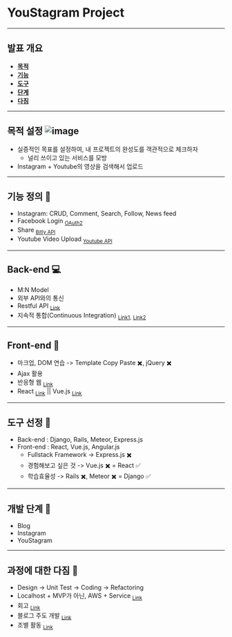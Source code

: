 # YouStagram Project

---

## **발표 개요**

- [**목적**](#목적-설정-)
- [**기능**](#기능-정의-)
- [**도구**](#도구-선정-)
- [**단계**](#개발-단계-rocket)
- [**다짐**](#과정에-대한-다짐-pray)

---

## **목적 설정** ![image](http://emojipedia-us.s3.amazonaws.com/cache/f5/33/f533f7efc00996b728b9f8ca375640d5.png)

- 실증적인 목표를 설정하여, 내 프로젝트의 완성도를 객관적으로 체크하자
  - 널리 쓰이고 있는 서비스를 모방
- Instagram + Youtube의 영상을 검색해서 업로드

---

## **기능 정의** 📄

- Instagram: CRUD, Comment, Search, Follow, News feed
- Facebook Login <sub>[OAuth2](http://www.slideshare.net/tebica/oauth2-api)</sub>
- Share <sub>[Bitly API](https://dev.bitly.com/get_started.html)</sub>
- Youtube Video Upload <sub>[Youtube API](https://developers.google.com/youtube/v3/docs/search/list?hl=ko#header_4)</sub>

---

## **Back-end** 💻
- M:N Model
- 외부 API와의 통신
- Restful API <sub>[Link](http://blog.remotty.com/blog/2014/01/28/lets-study-rest/)
- 지속적 통합(Continuous Integration) <sub>[Link1](http://www.nextree.co.kr/p10799/),</sub> <sub>[Link2](http://happystory.tistory.com/89)</sub>

---

## **Front-end** 🎨
- 마크업, DOM 연습 -> Template Copy Paste :heavy_multiplication_x:, jQuery :heavy_multiplication_x:
- Ajax 활용
- 반응형 웹 <sub>[Link](http://www.yes24.com/24/goods/26084324)</sub>
- React <sub>[Link](http://meetup.toast.com/posts/100)</sub> || Vue.js <sub>[Link](http://meetup.toast.com/posts/99)</sub>

---

## **도구 선정** 🔨

- Back-end : Django, Rails, Meteor, Express.js
- Front-end : React, Vue.js, Angular.js
  - Fullstack Framework -> Express.js ​:heavy_multiplication_x:​
  - ​경험해보고 싶은 것 -> Vue.js :heavy_multiplication_x: = React :white_check_mark:
  - ​학습효율성 -> Rails :heavy_multiplication_x:, Meteor :heavy_multiplication_x: = Django :white_check_mark:

---

## **개발 단계** :rocket:

- Blog
- Instagram
- YouStagram

---

## **과정에 대한 다짐** :pray:

- Design -> Unit Test -> Coding -> Refactoring
- Localhost + MVP가 아닌, AWS + Service <sub>[Link](https://medium.com/@hongkevin/개발을-시작-할-때-알면-좋은-것들-c769cddfd993#.r4amxfsms)</sub>
- 회고 <sub>[Link](http://www.incodom.kr/회고)</sub>
- 블로그 주도 개발 <sub>[Link](https://blog.outsider.ne.kr/1150)</sub>
- 조별 활동 <sub>[Link](http://www.slideshare.net/ssuser971274/kboard-django)</sub>